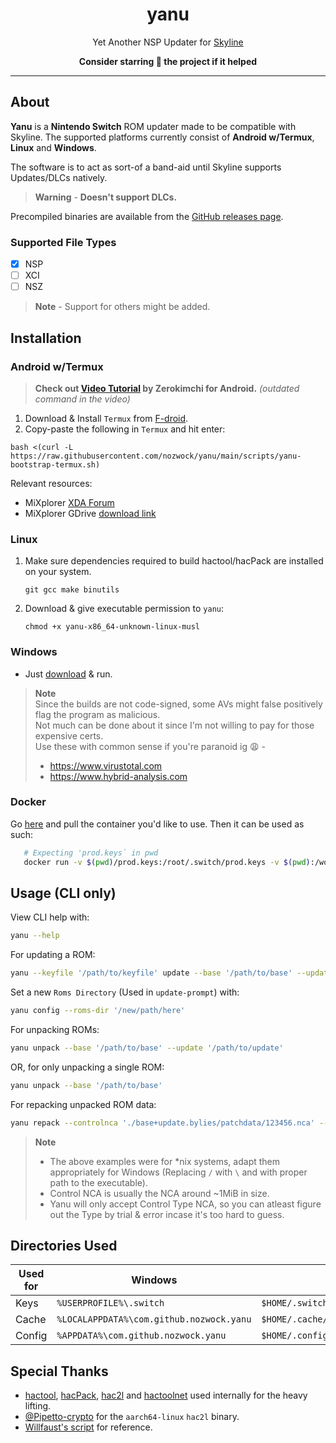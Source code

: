 <div align="center">

# yanu
Yet Another NSP Updater for [Skyline](https://github.com/skyline-emu/skyline)

**Consider starring 🌟 the project if it helped**

</div align="center">

---

## About

**Yanu** is a **Nintendo Switch** ROM updater made to be compatible with Skyline. The supported platforms currently consist of **Android w/Termux**, **Linux** and **Windows**.

The software is to act as sort-of a band-aid until Skyline supports Updates/DLCs natively.

> **Warning** - **Doesn't support DLCs.**

Precompiled binaries are available from the [GitHub releases page](https://github.com/nozwock/yanu/releases).

### Supported File Types
- [x] NSP 
- [ ] XCI
- [ ] NSZ

> **Note** - Support for others might be added.

## Installation

### Android w/Termux

> **Check out [Video Tutorial](https://www.youtube.com/watch?v=rsYHWL7G3EI) by Zerokimchi for Android.** _(outdated command in the video)_

1. Download & Install `Termux` from [F-droid](https://f-droid.org/en/packages/com.termux/).
2. Copy-paste the following in `Termux` and hit enter:
  ```console
  bash <(curl -L https://raw.githubusercontent.com/nozwock/yanu/main/scripts/yanu-bootstrap-termux.sh)
  ```

Relevant resources:
- MiXplorer [XDA Forum](https://forum.xda-developers.com/t/app-2-2-mixplorer-v6-x-released-fully-featured-file-manager.1523691/)
- MiXplorer GDrive [download link](https://drive.google.com/drive/folders/1BfeK39boriHy-9q76eXLLqbCwfV17-Gv)


### Linux

1. Make sure dependencies required to build hactool/hacPack are installed on your system.
   ```console
   git gcc make binutils
   ```
2. Download & give executable permission to `yanu`:
   ```console
   chmod +x yanu-x86_64-unknown-linux-musl
   ```

### Windows

- Just [download](https://github.com/nozwock/yanu/releases) & run.

> **Note**\
> Since the builds are not code-signed, some AVs might false positively flag the program as malicious.\
> Not much can be done about it since I'm not willing to pay for those expensive certs.\
> Use these with common sense if you're paranoid ig :weary: -
> - https://www.virustotal.com
> - https://www.hybrid-analysis.com 

### Docker
Go [here](https://github.com/nozwock/yanu/pkgs/container/yanu) and pull the container you'd like to use.
Then it can be used as such:
   ```sh
      # Expecting 'prod.keys` in pwd
      docker run -v $(pwd)/prod.keys:/root/.switch/prod.keys -v $(pwd):/work ghcr.io/nozwock/yanu update --base '/path/to/base' --update '/path/to/update' 
   ```

## Usage (CLI only)
View CLI help with:
```sh
yanu --help
```

For updating a ROM:
```sh
yanu --keyfile '/path/to/keyfile' update --base '/path/to/base' --update '/path/to/update'
```

Set a new `Roms Directory` (Used in `update-prompt`) with:
```sh
yanu config --roms-dir '/new/path/here'
```

For unpacking ROMs:
```sh
yanu unpack --base '/path/to/base' --update '/path/to/update'
```

OR, for only unpacking a single ROM:
```sh
yanu unpack --base '/path/to/base'
```

For repacking unpacked ROM data:
```sh
yanu repack --controlnca './base+update.bylies/patchdata/123456.nca' --romfsdir './base+update.bylies/romfs' --exefsdir './base+update.bylies/exefs'
```

> **Note**
> - The above examples were for *nix systems, adapt them appropriately for Windows (Replacing `/` with `\` and with proper path to the executable).
> - Control NCA is usually the NCA around ~1MiB in size.
> - Yanu will only accept Control Type NCA, so you can atleast figure out the Type by trial & error incase it's too hard to guess.

## Directories Used

| Used for | Windows | Linux |
| --- | --- | --- |
| Keys | `%USERPROFILE%\.switch` | `$HOME/.switch` |
| Cache | `%LOCALAPPDATA%\com.github.nozwock.yanu` | `$HOME/.cache/com.github.nozwock.yanu` |
| Config | `%APPDATA%\com.github.nozwock.yanu` | `$HOME/.config/com.github.nozwock.yanu` |

## Special Thanks

- [hactool](https://github.com/SciresM/hactool), [hacPack](https://github.com/The-4n/hacPack), [hac2l](https://github.com/Atmosphere-NX/hac2l) and [hactoolnet](https://github.com/Thealexbarney/LibHac) used internally for the heavy lifting.
- [@Pipetto-crypto](https://github.com/Pipetto-crypto) for the `aarch64-linux` `hac2l` binary.
- [Willfaust's script](https://gist.github.com/willfaust/fb90dec409b8918290012031f09a78ef) for reference.
